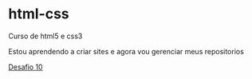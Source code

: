 # html-css
Curso de html5 e css3

Estou aprendendo a criar sites e agora vou gerenciar meus repositorios 

<a href="/exercicios/desafios/desafio010/android.html"> Desafio 10</a>
